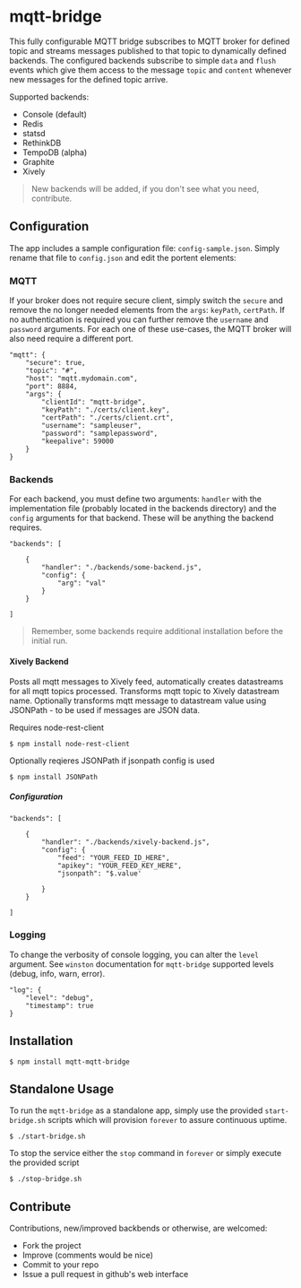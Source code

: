 # mqtt-bridge

This fully configurable MQTT bridge subscribes to MQTT broker for defined topic and streams messages published to that topic to dynamically defined backends. The configured backends subscribe to simple `data` and `flush` events which give them access to the message `topic` and `content` whenever new messages for the defined topic arrive. 

Supported backends:

* Console (default)
* Redis
* statsd
* RethinkDB
* TempoDB (alpha)
* Graphite
* Xively 

> New backends will be added, if you don't see what you need, contribute. 

## Configuration

The app includes a sample configuration file: `config-sample.json`. Simply rename that file to `config.json` and edit the portent elements:
    
### MQTT

If your broker does not require secure client, simply switch the `secure` and remove the no longer needed elements from the `args`: `keyPath`, `certPath`. If no authentication is required you can further remove the `username` and `password` arguments. For each one of these use-cases, the MQTT broker will also need require a different port.

	"mqtt": {
		"secure": true,
		"topic": "#",
		"host": "mqtt.mydomain.com",
		"port": 8884,
		"args": {
			"clientId": "mqtt-bridge",
			"keyPath": "./certs/client.key",
			"certPath": "./certs/client.crt",
			"username": "sampleuser",
			"password": "samplepassword",
			"keepalive": 59000
		}
	}

### Backends

For each backend, you must define two arguments: `handler` with the implementation file (probably located in the backends directory) and the `config` arguments for that backend. These will be anything the backend requires.

    "backends": [
    
    	{
			"handler": "./backends/some-backend.js",
			"config": {
				"arg": "val"
			}
    	}
    
    ]
    
> Remember, some backends require additional installation before the initial run.

#### Xively Backend

Posts all mqtt messages to Xively feed, automatically creates datastreams for all mqtt topics processed.
Transforms mqtt topic to Xively datastream name.
Optionally transforms mqtt message to datastream value using JSONPath - to be used if messages are JSON data.

Requires node-rest-client

    $ npm install node-rest-client

Optionally reqieres JSONPath if jsonpath config is used

    $ npm install JSONPath


##### Configuration

	"backends": [
	
		{
			"handler": "./backends/xively-backend.js",
			"config": {
				"feed": "YOUR_FEED_ID_HERE",  
				"apikey": "YOUR_FEED_KEY_HERE",
				"jsonpath": "$.value'

			}
		}
		
	]

### Logging

To change the verbosity of console logging, you can alter the `level` argument. See `winston` documentation for `mqtt-bridge` supported levels (debug, info, warn, error).

    "log": {
		"level": "debug",
		"timestamp": true
    }


## Installation

    $ npm install mqtt-mqtt-bridge
    
## Standalone Usage

To run the `mqtt-bridge` as a standalone app, simply use the provided `start-bridge.sh` scripts which will provision `forever` to assure continuous uptime. 

    $ ./start-bridge.sh
    
To stop the service either the `stop` command in `forever` or simply execute the provided script

    $ ./stop-bridge.sh

## Contribute

Contributions, new/improved backbends or otherwise, are welcomed:

* Fork the project
* Improve (comments would be nice)
* Commit to your repo
* Issue a pull request in github's web interface




